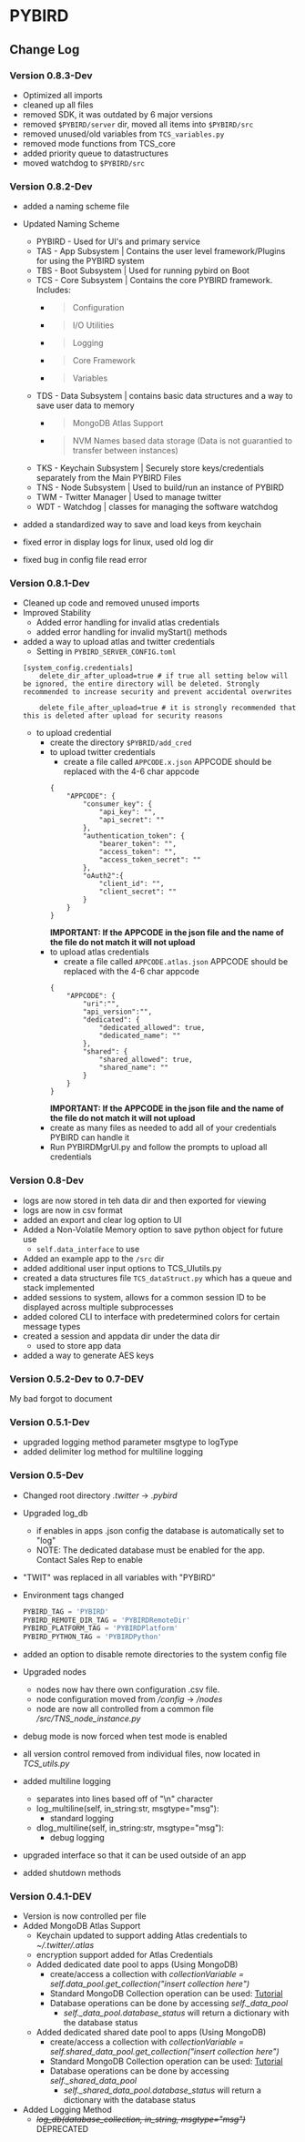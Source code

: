 # PYBIRD

## Change Log
### Version 0.8.3-Dev
- Optimized all imports
- cleaned up all files
- removed SDK, it was outdated by 6 major versions
- removed `$PYBIRD/server` dir, moved all items into `$PYBIRD/src`
- removed unused/old variables from `TCS_variables.py`
- removed mode functions from TCS_core
- added priority queue to datastructures
- moved watchdog to `$PYBIRD/src`


### Version 0.8.2-Dev
- added a naming scheme file
- Updated Naming Scheme
    - PYBIRD - Used for UI's and primary service
    - TAS - App Subsystem | Contains the user level framework/Plugins for using the PYBIRD system
    - TBS - Boot Subsystem | Used for running pybird on Boot
    - TCS - Core Subsystem | Contains the core PYBIRD framework. Includes:
        - > Configuration
        - > I/O Utilities
        - > Logging
        - > Core Framework
        - > Variables 
    - TDS - Data Subsystem | contains basic data structures and a way to save user data to memory
        - > MongoDB Atlas Support
        - > NVM Names based data storage (Data is not guarantied to transfer between instances)
    - TKS - Keychain Subsystem | Securely store keys/credentials separately from the Main PYBIRD Files
    - TNS - Node Subsystem | Used to build/run an instance of PYBIRD
    - TWM - Twitter Manager | Used to manage twitter
    - WDT - Watchdog | classes for managing the software watchdog

- added a standardized way to save and load keys from keychain
- fixed error in display logs for linux, used old log dir
- fixed bug in config file read error



### Version 0.8.1-Dev
- Cleaned up code and removed unused imports
- Improved Stability
    - Added error handling for invalid atlas credentials
    - added error handling for invalid myStart() methods
- added a way to upload atlas and twitter credentials
    - Setting in `PYBIRD_SERVER_CONFIG.toml`
    ```
    [system_config.credentials]
        delete_dir_after_upload=true # if true all setting below will be ignored, the entire directory will be deleted. Strongly recommended to increase security and prevent accidental overwrites

        delete_file_after_upload=true # it is strongly recommended that this is deleted after upload for security reasons 
    ```
    - to upload credential
        - create the directory `$PYBRID/add_cred`
        - to upload twitter credentials
            - create a file called `APPCODE.x.json` APPCODE should be replaced with the 4-6 char appcode
            ```
            {
                "APPCODE": {
                    "consumer_key": {
                        "api_key": "",
                        "api_secret": ""
                    },
                    "authentication_token": {
                        "bearer_token": "",
                        "access_token": "",
                        "access_token_secret": ""
                    },
                    "oAuth2":{
                        "client_id": "",
                        "client_secret": ""
                    }
                }
            }
            ```
            **IMPORTANT: If the APPCODE in the json file and the name of the file do not match it will not upload**
        - to upload atlas credentials
            - create a file called `APPCODE.atlas.json` APPCODE should be replaced with the 4-6 char appcode
            ```
            {
                "APPCODE": {
                    "uri":"",
                    "api_version":"",
                    "dedicated": {
                        "dedicated_allowed": true,
                        "dedicated_name": ""
                    },
                    "shared": {
                        "shared_allowed": true,
                        "shared_name": ""
                    }
                }
            }
            ```
            **IMPORTANT: If the APPCODE in the json file and the name of the file do not match it will not upload**
        - create as many files as needed to add all of your credentials PYBIRD can handle it
        - Run PYBIRDMgrUI.py and follow the prompts to upload all credentials
        
            
            



### Version 0.8-Dev
- logs are now stored in teh data dir and then exported for viewing
- logs are now in csv format
- added an export and clear log option to UI
- Added a Non-Volatile Memory option to save python object for future use
    - `self.data_interface` to use
- Added an example app to the `/src` dir
- added additional user input options to TCS_UIutils.py
- created a data structures file `TCS_dataStruct.py` which has a queue and stack implemented
- added sessions to system, allows for a common session ID to be displayed across multiple subprocesses
- added colored CLI to interface with predetermined colors for certain message types
- created a session and appdata dir under the data dir
    - used to store app data
- added a way to generate AES keys





### Version 0.5.2-Dev to 0.7-DEV

My bad forgot to document


### Version 0.5.1-Dev

- upgraded logging method parameter msgtype to logType
- added delimiter log method for multiline logging

### Version 0.5-Dev

- Changed root directory *.twitter* -> *.pybird*
- Upgraded log_db
    - if enables in apps .json config the database is automatically set to "log"
    - NOTE: The dedicated database must be enabled for the app. Contact Sales Rep to enable
- "TWIT" was replaced in all variables with "PYBIRD"
- Environment tags changed

    ````python
    PYBIRD_TAG = 'PYBIRD'
    PYBIRD_REMOTE_DIR_TAG = 'PYBIRDRemoteDir'
    PYBIRD_PLATFORM_TAG = 'PYBIRDPlatform'
    PYBIRD_PYTHON_TAG = 'PYBIRDPython'
    ````
- added an option to disable remote directories to the system config file
- Upgraded nodes
    - nodes now hav there own configuration .csv file.
    - node configuration moved from */config* -> */nodes*
    - node are now all controlled from a common file */src/TNS_node_instance.py*
- debug mode is now forced when test mode is enabled
- all version control removed from individual files, now located in *TCS_utils.py*
- added multiline logging
    - separates into lines based off of "\n" character
    - log_multiline(self, in_string:str, msgtype="msg"):
        - standard logging
    - dlog_multiline(self, in_string:str, msgtype="msg"):
        - debug logging
- upgraded interface so that it can be used outside of an app
- added shutdown methods

### Version 0.4.1-DEV

- Version is now controlled per file
- Added MongoDB Atlas Support
    - Keychain updated to support adding Atlas credentials to *~/.twitter/.atlas*
    - encryption support added for Atlas Credentials
    - Added dedicated date pool to apps (Using MongoDB)
        - create/access a collection with *collectionVariable = self.data_pool.get_collection("insert collection here")*
        - Standard MongoDB Collection operation can be used: [Tutorial](https://pymongo.readthedocs.io/en/stable/tutorial.html)
        - Database operations can be done by accessing *self._data_pool*
            - *self._data_pool.database_status* will return a dictionary with the database status
    - Added dedicated shared date pool to apps (Using MongoDB)
        - create/access a collection with *collectionVariable = self.shared_data_pool.get_collection("insert collection here")*
        - Standard MongoDB Collection operation can be used: [Tutorial](https://pymongo.readthedocs.io/en/stable/tutorial.html)
        - Database operations can be done by accessing *self._shared_data_pool*
            - *self._shared_data_pool.database_status* will return a dictionary with the database status
- Added Logging Method
    - ~~*log_db(database_collection, in_string, msgtype="msg")*~~ DEPRECATED



